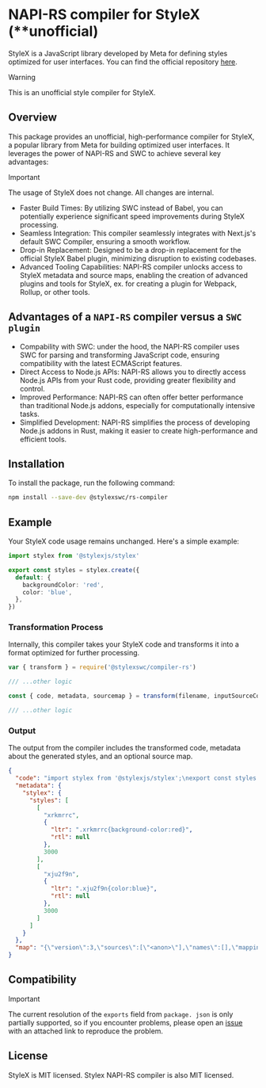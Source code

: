 # NAPI-RS compiler for StyleX (\*\*unofficial)


StyleX is a JavaScript library developed by Meta for defining styles optimized for user interfaces. You can find the official repository [here](https://www.github.com/facebook/stylex).

> [!WARNING]
> This is an unofficial style compiler for StyleX.

## Overview

This package provides an unofficial, high-performance compiler for StyleX, a popular library from Meta for building optimized user interfaces. It leverages the power of NAPI-RS and SWC to achieve several key advantages:

> [!IMPORTANT]
> The usage of StyleX does not change.
> All changes are internal.

- Faster Build Times: By utilizing SWC instead of Babel, you can potentially experience significant speed improvements during StyleX processing.
- Seamless Integration: This compiler seamlessly integrates with Next.js's default SWC Compiler, ensuring a smooth workflow.
- Drop-in Replacement: Designed to be a drop-in replacement for the official StyleX Babel plugin, minimizing disruption to existing codebases.
- Advanced Tooling Capabilities: NAPI-RS compiler unlocks access to StyleX metadata and source maps, enabling the creation of advanced plugins and tools for StyleX, ex. for creating a plugin for Webpack, Rollup, or other tools.

## Advantages of a `NAPI-RS` compiler versus a `SWC plugin`

- Compability with SWC: under the hood, the NAPI-RS compiler uses SWC for parsing and transforming JavaScript code, ensuring compatibility with the latest ECMAScript features.
- Direct Access to Node.js APIs: NAPI-RS allows you to directly access Node.js APIs from your Rust code, providing greater flexibility and control.
- Improved Performance: NAPI-RS can often offer better performance than traditional Node.js addons, especially for computationally intensive tasks.
- Simplified Development: NAPI-RS simplifies the process of developing Node.js addons in Rust, making it easier to create high-performance and efficient tools.

## Installation

To install the package, run the following command:

```bash
npm install --save-dev @stylexswc/rs-compiler
```

## Example

Your StyleX code usage remains unchanged. Here's a simple example:

```ts
import stylex from '@stylexjs/stylex'

export const styles = stylex.create({
  default: {
    backgroundColor: 'red',
    color: 'blue',
  },
})
```

### Transformation Process

Internally, this compiler takes your StyleX code and transforms it into a format optimized for further processing.

```ts
var { transform } = require('@stylexswc/compiler-rs')

/// ...other logic

const { code, metadata, sourcemap } = transform(filename, inputSourceCode, transformOptions)

/// ...other logic
```

### Output

The output from the compiler includes the transformed code, metadata about the generated styles, and an optional source map.

```json
{
  "code": "import stylex from '@stylexjs/stylex';\nexport const styles = {\n    default: {\n        backgroundColor: \"xrkmrrc\",\n        color: \"xju2f9n\",\n        $$css: true\n    }\n};\n",
  "metadata": {
    "stylex": {
      "styles": [
        [
          "xrkmrrc",
          {
            "ltr": ".xrkmrrc{background-color:red}",
            "rtl": null
          },
          3000
        ],
        [
          "xju2f9n",
          {
            "ltr": ".xju2f9n{color:blue}",
            "rtl": null
          },
          3000
        ]
      ]
    }
  },
  "map": "{\"version\":3,\"sources\":[\"<anon>\"],\"names\":[],\"mappings\":\"AACE;AACA;;;;;;EAKG\"}"
}
```

## Compatibility

> [!IMPORTANT]
> The current resolution of the `exports` field from `package. json` is only partially supported, so if you encounter problems, please open an [issue](https://github.com/Dwlad90/stylex-swc-plugin/issues/new) with an attached link to reproduce the problem.

## License

StyleX is MIT licensed. Stylex NAPI-RS compiler is also MIT licensed.
